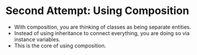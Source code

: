 # Second Attempt: Using Composition

* With composition, you are thinking of classes as being separate entities.
* Instead of using inheritance to connect everything, you are doing so via instance variables.
* This is the core of using composition.
